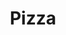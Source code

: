---
pid: MX208
title: Pizza
location_transcription: South West 2213 Hobson Street
zipcode: '19143'
outside_phl: 
neighborhood: University City
age: '9'
age_range: 6-13
instagram: 
image_file_name: MX_208.jpg
proposal_transcription: 
topic: Unknown
topic_summary: '0'
type: Other No Form
keywords_other: 
credit: Renee Thomas
image_labels: 
twitter: 
facebook: 
permalink: "/monuments/mx208/"
layout: item-page
---